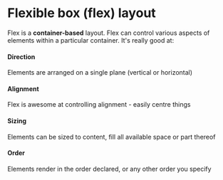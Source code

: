 # Flexible box (flex) layout

Flex is a **container-based** layout. Flex can control various aspects of elements within a particular container. It's really good at:

#### Direction
Elements are arranged on a single plane (vertical or horizontal)

#### Alignment
Flex is awesome at controlling alignment - easily centre things

#### Sizing
Elements can be sized to content, fill all available space or part thereof

#### Order
Elements render in the order declared, or any other order you specify